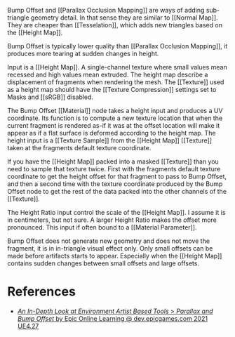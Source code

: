Bump Offset and [[Parallax Occlusion Mapping]] are ways of adding sub-triangle geometry detail.
In that sense they are similar to [[Normal Map]].
They are cheaper than [[Tesselation]], which adds new triangles based on the [[Height Map]].

Bump Offset is typically lower quality than [[Parallax Occlusion Mapping]],
it produces more tearing at sudden changes in height.

Input is a [[Height Map]].
A single-channel texture where small values mean recessed and high values mean extruded.
The height map describe a displacement of fragments when rendering the mesh.
The [[Texture]] used as a height map should have the [[Texture Compression]] settings set to Masks and [[sRGB]] disabled.

The Bump Offset [[Material]] node takes a height input and produces a UV coordinate.
Its function is to compute a new texture location that when the current fragment is rendered as-if it was at the offset location will make it appear as if a flat surface is deformed according to the height map.
The height input is a [[Texture Sample]] from the [[Height Map]] [[Texture]] taken at the fragments default texture coordinate.

If you have the [[Height Map]] packed into a masked [[Texture]] than you need to sample that texture twice.
First with the fragments default texture coordinate to get the height offset for that fragment to pass to Bump Offset, and then a second time with the texture coordinate produced by the Bump Offset node to get the rest of the data packed into the other channels of the [[Texture]].

The Height Ratio input control the scale of the [[Height Map]].
I assume it is in centimeters, but not sure.
A larger Height Ratio makes the offset more pronounced.
This input if often bound to a [[Material Parameter]].

Bump Offset does not generate new geometry and does not move the fragment,
it is in in-triangle visual effect only.
Only small offsets can be made before artifacts starts to appear.
Especially when the [[Height Map]] contains sudden changes between small offsets and large offsets.


# References

- [_An In-Depth Look at Environment Artist Based Tools_ > _Parallax and Bump Offset_ by Epic Online Learning @ dev.epicgames.com 2021 UE4.27](https://dev.epicgames.com/community/learning/courses/3G/unreal-engine-an-in-depth-look-at-environment-artist-based-tools/wpz/unreal-engine-parallax-and-bump-offset)
